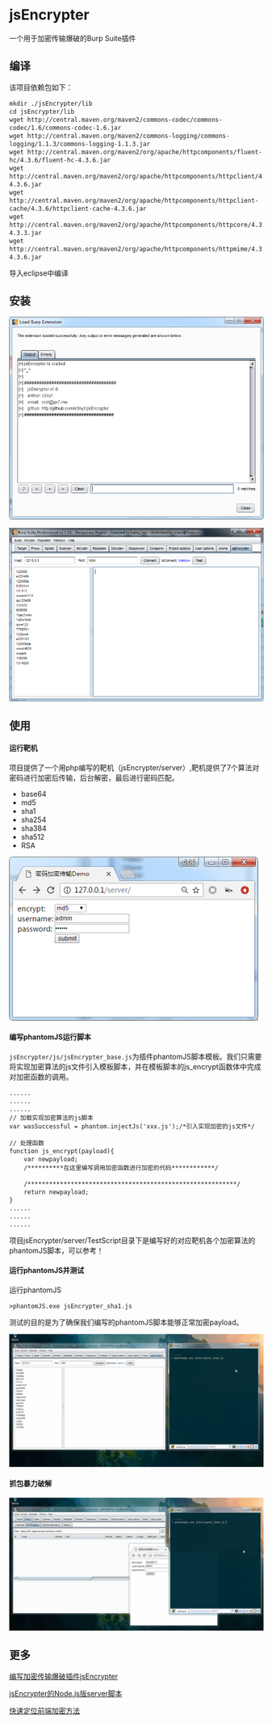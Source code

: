 # jsEncrypter
一个用于加密传输爆破的Burp Suite插件

## 编译

该项目依赖包如下：

```
mkdir ./jsEncrypter/lib
cd jsEncrypter/lib 
wget http://central.maven.org/maven2/commons-codec/commons-codec/1.6/commons-codec-1.6.jar
wget http://central.maven.org/maven2/commons-logging/commons-logging/1.1.3/commons-logging-1.1.3.jar
wget http://central.maven.org/maven2/org/apache/httpcomponents/fluent-hc/4.3.6/fluent-hc-4.3.6.jar
wget http://central.maven.org/maven2/org/apache/httpcomponents/httpclient/4.3.6/httpclient-4.3.6.jar
wget http://central.maven.org/maven2/org/apache/httpcomponents/httpclient-cache/4.3.6/httpclient-cache-4.3.6.jar
wget http://central.maven.org/maven2/org/apache/httpcomponents/httpcore/4.3.3/httpcore-4.3.3.jar
wget http://central.maven.org/maven2/org/apache/httpcomponents/httpmime/4.3.6/httpmime-4.3.6.jar
```

导入eclipse中编译

## 安装

![加载](./doc/load.png)

![加载](./doc/tab.png)

## 使用
#### 运行靶机
项目提供了一个用php编写的靶机（jsEncrypter/server）,靶机提供了7个算法对密码进行加密后传输，后台解密，最后进行密码匹配。

* base64
* md5
* sha1
* sha254
* sha384
* sha512
* RSA

![靶机](./doc/server.png)

#### 编写phantomJS运行脚本

`jsEncrypter/js/jsEncrypter_base.js`为插件phantomJS脚本模板。我们只需要将实现加密算法的js文件引入模板脚本，并在模板脚本的js_encrypt函数体中完成对加密函数的调用。

````
......
......
......
// 加载实现加密算法的js脚本
var wasSuccessful = phantom.injectJs('xxx.js');/*引入实现加密的js文件*/

// 处理函数
function js_encrypt(payload){
	var newpayload;
	/**********在这里编写调用加密函数进行加密的代码************/

	/**********************************************************/
	return newpayload;
}
......
......
......
````

项目jsEncrypter/server/TestScript目录下是编写好的对应靶机各个加密算法的phantomJS脚本，可以参考！

#### 运行phantomJS并测试
运行phantomJS
```
>phantomJS.exe jsEncrypter_sha1.js 
```

测试的目的是为了确保我们编写的phantomJS脚本能够正常加密payload。

![运行phantomJS并测试](./doc/test.gif)

#### 抓包暴力破解
![抓包暴力破解](./doc/crack.gif)

## 更多
[编写加密传输爆破插件jsEncrypter](http://gv7.me/articles/2017/jsEncrypter/)

[jsEncrypter的Node.js版server脚本](http://gv7.me/articles/2018/jsEncrypter-nodejs-server-script/)

[快速定位前端加密方法](http://gv7.me/articles/2018/fast-locate-the-front-end-encryption-method/)
[]()
